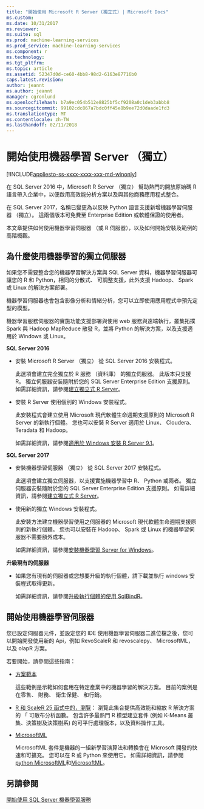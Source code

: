 ```yaml
---
title: "開始使用 Microsoft R Server (獨立式) | Microsoft Docs"
ms.custom: 
ms.date: 10/31/2017
ms.reviewer: 
ms.suite: sql
ms.prod: machine-learning-services
ms.prod_service: machine-learning-services
ms.component: r
ms.technology: 
ms.tgt_pltfrm: 
ms.topic: article
ms.assetid: 52347d0d-ce60-4bb8-98d2-6163e87716b0
caps.latest.revision: 
author: jeannt
ms.author: jeannt
manager: cgronlund
ms.openlocfilehash: b7a9ec054b512e8825bf5cf9208a0c1deb3abbb8
ms.sourcegitcommit: 99102cdc867a7bdc0ff45e8b9ee72d0daade1fd3
ms.translationtype: MT
ms.contentlocale: zh-TW
ms.lasthandoff: 02/11/2018
---
```

# <a name="getting-started-with-machine-learning-server-standalone"></a>開始使用機器學習 Server （獨立）
[!INCLUDE[appliesto-ss-xxxx-xxxx-xxx-md-winonly](../../includes/appliesto-ss-xxxx-xxxx-xxx-md-winonly.md)]
 
在 SQL Server 2016 中，Microsoft R Server （獨立） 幫助熱門的開放原始碼 R 語言帶入企業中，以便啟用高效能分析方案以及與其他商務應用程式整合。  

在 SQL Server 2017，名稱已變更為以反映 Python 語言支援新增機器學習伺服器 （獨立）。 這兩個版本可免費至 Enterprise Edition 或軟體保證的使用者。

本文章提供如何使用機器學習伺服器 （或 R 伺服器），以及如何開始安裝及範例的高階概觀。

## <a name="why-use-a-standalone-server-for-machine-learning"></a>為什麼使用機器學習的獨立伺服器

如果您不需要整合您的機器學習解決方案與 SQL Server 資料，機器學習伺服器可讓您的 R 和 Python，相同的分散式、 可調整支援，此外支援 Hadoop、 Spark 或 Linux 的解決方案部署。

機器學習伺服器也會包含影像分析和情緒分析，您可以立即使用應用程式中預先定型的模型。

機器學習服務伺服器的實施功能支援部署與使用 web 服務與遠端執行，叢集拓撲 Spark 與 Hadoop MapReduce 散發 R，並將 Python 的解決方案，以及支援適用於 Windows 或 Linux。

**SQL Server 2016**

+ 安裝 Microsoft R Server （獨立） 從 SQL Server 2016 安裝程式。

    此選項會建立完全獨立於 R 服務 （資料庫） 的獨立伺服器。 此版本只支援 R。 獨立伺服器安裝隨附於您的 SQL Server Enterprise Edition 支援原則。 如需詳細資訊，請參閱[建立獨立式 R Server](../../advanced-analytics/r/create-a-standalone-r-server.md)。

+ 安裝 R Server 使用個別的 Windows 安裝程式。

    此安裝程式會建立使用 Microsoft 現代軟體生命週期支援原則的 Microsoft R Server 的新執行個體。 您也可以安裝 R Server 適用於 Linux、 Cloudera、 Teradata 和 Hadoop。
    
    如需詳細資訊，請參閱[適用於 Windows 安裝 R Server 9.1](https://docs.microsoft.com/machine-learning-server/install/r-server-install-windows)。

**SQL Server 2017**

+ 安裝機器學習伺服器 （獨立） 從 SQL Server 2017 安裝程式。 

    此選項會建立獨立伺服器，以支援實施機器學習中 R、 Python 或兩者。 獨立伺服器安裝隨附於您的 SQL Server Enterprise Edition 支援原則。 如需詳細資訊，請參閱[建立獨立式 R Server](../../advanced-analytics/r/create-a-standalone-r-server.md)。  

+ 使用新的獨立 Windows 安裝程式。

    此安裝方法建立機器學習使用之伺服器的 Microsoft 現代軟體生命週期支援原則的新執行個體。 您也可以安裝在 Hadoop、 Spark 或 Linux 的機器學習伺服器不需要額外成本。
    
    如需詳細資訊，請參閱[安裝機器學習 Server for Windows](https://docs.microsoft.com/machine-learning-server/install/machine-learning-server-windows-install)。

**升級現有的伺服器**

+ 如果您有現有的伺服器或您想要升級的執行個體，請下載並執行 windows 安裝程式取得更新。 

    如需詳細資訊，請參閱[升級執行個體的使用 SqlBindR](use-sqlbindr-exe-to-upgrade-an-instance-of-sql-server.md)。

## <a name="start-using-machine-learning-server"></a>開始使用機器學習伺服器

 您已設定伺服器元件，並設定您的 IDE 使用機器學習伺服器二進位檔之後，您可以開始開發使用新的 Api，例如 RevoScaleR 和 revoscalepy、 MicrosoftML，以及 olapR 方案。
    
若要開始，請參閱這些指南：

+ [方案範本](https://docs.microsoft.com/machine-learning-server/r/sample-solutions)

    這些範例是示範如何套用在特定產業中的機器學習的解決方案。 目前的案例是在零售、 財務、 衛生保健、 和行銷。

+ [R 和 ScaleR 25 函式中的，瀏覽](https://docs.microsoft.com/machine-learning-server/r/tutorial-r-to-revoscaler)： 瀏覽此集合提供高效能和縮放 R 解決方案的 「 可散布分析函數。 包含許多最熱門 R 模型建立套件 (例如 	K-Means 叢集、決策樹及決策樹系) 的可平行處理版本，以及資料操作工具。

- [MicrosoftML](https://msdn.microsoft.com/library/mt790482.aspx)

    MicrosoftML 套件是機器的一組新學習演算法和轉換會在 Microsoft 開發的快速和可擴充。 您可以在 R 或 Python 來使用它。 如需詳細資訊，請參閱[python MicrosoftML](https://docs.microsoft.com/machine-learning-server/python-reference/microsoftml/microsoftml-package)和[MicrosoftML](https://docs.microsoft.com/machine-learning-server/r-reference/microsoftml/microsoftml-package)。

## <a name="see-also"></a>另請參閱

[開始使用 SQL Server 機器學習服務](../../advanced-analytics/r/getting-started-with-sql-server-r-services.md)